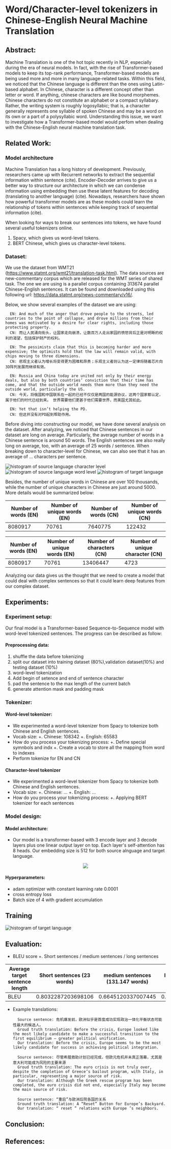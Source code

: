 # Word/Character-level tokenizers in Chinese-English Neural Machine Translation

## Abstract:
Machine Translation is one of the hot topic recently in NLP, especially during the era of neural models. In fact, with the rise of Transformer-based models to keep its top-rank performance, Transformer-based models are being used more and more in many language-related tasks. Within this field, we noticed that the Chinese language is different than the ones using Latin-based alphabet. In Chinese, character is a different concept other than letter or word. If anything, chinese characters are like bound morphemes. Chinese characters do not constitute an alphabet or a compact syllabary. Rather, the writing system is roughly logosyllabic; that is, a character generally represents one syllable of spoken Chinese and may be a word on its own or a part of a polysyllabic word. Understanding this issue, we want to investigate how a Transformer-based model would perfom when dealing with the Chinese-English neural machine translation task.

## Related Work:
### Model architecture
Machine Translation has a long history of development. Previously, researchers came up with Recurrent networks to extract the sequential information within sentence (cite). Encoder-Decoder arrives to give us a better way to structure our architecture in which we can condense information using embedding then use these latent features for decoding (translating to another language) (cite). Nowadays, researchers have shown how powerful transformer models are as these models could learn the relationship of tokens within sentences while keeping track of sequential information (cite).

When looking for ways to break our sentences into tokens, we have found several useful tokenizers online.
1. Spacy, which gives us word-level tokens.
2. BERT Chinese, which gives us character-level tokens.

### Dataset:
We use the dataset from WMT21 (https://www.statmt.org/wmt21/translation-task.html). The data sources are new-commentary corpus which are released for the WMT series of shared task. The one we are using is a parallel corpus containing 313674 parallel Chinese-English sentences. It can be found and downloaded using this following url: https://data.statmt.org/news-commentary/v16/.

Below, we show several examples of the dataset we are using:        
  
      EN: And much of the anger that drove people to the streets, led countries to the point of collapse, and drove millions from their homes was motivated by a desire for clear rights, including those protecting property.
      CN: 而让人民涌向街头，让国家走向崩溃，让数百万人走出家园的愤怒背后正是对明晰的权利的渴望，包括保护财产的权利。
 
      EN: The pessimists claim that this is becoming harder and more expensive; the optimists hold that the law will remain valid, with chips moving to three dimensions.
      CN: 悲观主义者认为增长将变得更为困难和昂贵；乐观主义者则认为这一定律将随着芯片向3D阵列发展而继续有效。
      
      EN: Russia and China today are united not only by their energy deals, but also by both countries’ conviction that their time has come, and that the outside world needs them more than they need the outside world, particularly the US.
      CN: 今天，将俄国和中国联系在一起的已经不仅仅是两国的能源协议，这两个国家都认定，属于他们的时代已经到来。 世界需要他们更甚于他们需要世界，而美国尤其如此。
      
      EN: Yet that isn’t helping the PD.
      CN: 但这并没有对PD起到帮助作用。
      
Before diving into constructing our model, we have done several analysis on the dataset. After analyzing, we noticed that Chinese sentences in our dataset are long on average. Particularly, the average number of words in a Chinese sentence is around 50 words. The English sentences are also really long on average, too, with an average of 25 words / sentence. When breaking down to character-level for Chinese, we can also see that it has an average of ... characters per sentence.

![histogram of source language character level](https://github.com/quocthai9120/cse490g1_zh_en_nmt/blob/main/docs/graphs/chinese_character_level.png?raw=true)
![histogram of source language word level](https://github.com/quocthai9120/cse490g1_zh_en_nmt/blob/main/docs/graphs/chinese_word_level.png?raw=true)
![histogram of target language](https://github.com/quocthai9120/cse490g1_zh_en_nmt/blob/main/docs/graphs/english_word_level.png?raw=true)

Besides, the number of unique words in Chinese are over 100 thousands, while the number of unique characters in Chinese are just around 5000. More details would be summarized below:

Number of words (EN) | Number of unique words (EN) | Number of words (CN) | Number of unique words (CN) 
--- | --- | --- |--- 
8080917 | 70761 | 7640775 | 122432 

Number of words (EN) | Number of unique words (EN) | Number of characters (CN) | Number of unique character (CN) 
--- | --- | --- |--- 
8080917 | 70761 | 13406447 | 4723

Analyzing our data gives us the thought that we need to create a model that could deal with complex sentences so that it could learn deep features from our complex dataset.

## Experiments:

### Experiment setup:
Our final model is a Transformer-based Sequence-to-Sequence model with word-level tokenized sentences. The progress can be described as follow: 
#### Preprocessing data:
1. shuffle the data before tokenizing
2. split our dataset into training dataset (80%),validation dataset(10%) and testing dataset (10%) 
3. word-level tokenization
4. Add begin of setence <bos> and end of sentence character <eos>
5. pad the sentence to the max length of the current batch
6. generate attention mask and padding mask

### Tokenizer:

#### Word-level tokenizer:

- We experimented a word-level tokenizer from Spacy to tokenize both Chinese and English sentences.
- Vocab size:
  +. Chinese: 108342
  +. English: 65583
- How do you process your tokenizing process:
  +. Define special symnbols and indx
  +. Create a vocab to store all the mapping from word to indexes
- Perform tokenize for EN and CN

#### Character-level tokenizer
- We experimented a word-level tokenizer from Spacy to tokenize both Chinese and English sentences.
- Vocab size:
  +. Chinese: ...
  +. English: ...
- How do you process your tokenizing process:
  +. Applying BERT tokenizer for each sentences

### Model design:
#### Model architecture:
- Our model is a transformer-based with 3 encode layer and 3 decode layers plus one linear output layer on top. Each layer's self-attention has 8 heads.
        Our embedding size is 512 for both source alnguage and target language.
     
        
<p align="center">
  <img src="https://github.com/quocthai9120/cse490g1_zh_en_nmt/blob/main/docs/graphs/model%20architecture.png" />
</p>
        
#### Hyperparameters:
- adam optimizer with constant learning rate 0.0001
- cross entropy loss
- Batch size of 4 with gradient accumulation

## Training
        
![histogram of target language](https://github.com/quocthai9120/cse490g1_zh_en_nmt/blob/main/docs/graphs/training_graph.png?raw=true)  

## Evaluation:
- BLEU score
  +. Short sentences / medium sentences / long sentences
        
Average target sentence length | Short sentences (23 words) | medium sentences (131.147 words) | long sentences (318 words)
--- | --- | --- |--- 
BLEU | 0.8032287203698106 | 0.6645120337007445 | 0.5766336502838663
  
- Example translations:
        
        
        Source sentence: 危机爆发前，欧洲似乎是首度成功实现政治一体化平衡状态可能性最大的候选人。
        Groud truth translation: Before the crisis, Europe looked like the most likely candidate to make a successful transition to the first equilibrium – greater political unification.
        Our translation: Before the crisis, Europe seems to be the most likely candidate for success in achieving political integration.
        
        Source sentence: 尽管希腊救助计划已经完成，但欧元危机并未真正落幕，尤其是意大利可能成为风险的主要来源
        Groud truth translation: The euro crisis is not truly over, despite the completion of Greece’s bailout program, with Italy, in particular, representing a major source of risk.
        Our translation: Although the Greek rescue program has been completed, the euro crisis did not end, especially Italy may become the main source of risk.
        
        Source sentence: “重启”与欧洲后院各国的关系
        Ground truth translation: A “Reset” Button for Europe’s Backyard.
        Our translation: “ reset ” relations with Europe ’s neighbors.
        

## Conclusion:


## References:
